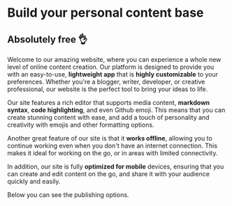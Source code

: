 # Build your personal content base

## Absolutely free :ok_hand:

Welcome to our amazing website, where you can experience a whole new level of online content creation. Our platform is designed to provide you with an easy-to-use, **lightweight app** that is **highly customizable** to your preferences. Whether you're a blogger, writer, developer, or creative professional, our website is the perfect tool to bring your ideas to life.

Our site features a rich editor that supports media content, **markdown syntax**, **code highlighting**, and even Github emoji. This means that you can create stunning content with ease, and add a touch of personality and creativity with emojis and other formatting options.

Another great feature of our site is that it **works offline**, allowing you to continue working even when you don't have an internet connection. This makes it ideal for working on the go, or in areas with limited connectivity.

In addition, our site is fully **optimized for mobile** devices, ensuring that you can create and edit content on the go, and share it with your audience quickly and easily.

Below you can see the publishing options.
